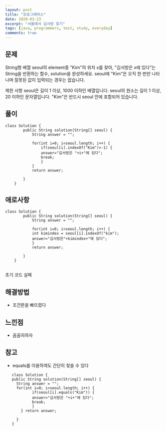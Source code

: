 ```yaml
---
layout: post
title: "프로그래머스"
date: 2020-03-23
excerpt: "서울에서 김서방 찾기"
tags: [java, programmers, test, study, everyday]
comments: true
---
```


## 문제

String형 배열 seoul의 element중 "Kim"의 위치 x를 찾아, "김서방은 x에 있다"는 String을 반환하는 함수, solution을 완성하세요. seoul에 "Kim"은 오직 한 번만 나타나며 잘못된 값이 입력되는 경우는 없습니다.

제한 사항
seoul은 길이 1 이상, 1000 이하인 배열입니다.
seoul의 원소는 길이 1 이상, 20 이하인 문자열입니다.
"Kim"은 반드시 seoul 안에 포함되어 있습니다.

## 풀이


```
class Solution {
	    public String solution(String[] seoul) {
	        String answer = "";
	        
	        for(int i=0; i<seoul.length; i++) {
                if(seoul[i].indexOf("Kim")>-1) {
                answer="김서방은 "+i+"에 있다";
                break;
                }
	        }
	        return answer;
	        
	    }
	}
```


## 애로사항


```
class Solution {
	    public String solution(String[] seoul) {
	        String answer = "";
	        
	        for(int i=0; i<seoul.length; i++) {
	        int kimindex = seoul[i].indexOf("kim");
	        answer="김서방은"+kimindex+"에 있다";
	        }
	        return answer;
	        
	    }
	}
	
```

초기 코드 실패

## 해결방법

* 조건문을 빠뜨렸다

## 느낀점
* 꼼꼼히하자

## 참고

* equals를 이용하여도 간단히 찾을 수 있다

```
   class Solution { 
   public String solution(String[] seoul) { 
     String answer = ""; 
	 for(int i=0; i<seoul.length; i++) { 
            if(seoul[i].equals("Kim")) {
            answer="김서방은 "+i+"에 있다"; 
            break; 
            } 
       } return answer;
	 
	 } 
   }
     
```
